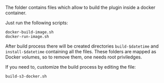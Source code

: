 The folder contains files which allow to build the plugin inside a docker container.

Just run the following scripts:

    docker-build-image.sh
    docker-run-image.sh

After build process there will be created directories `build-$datetime` and `install-$datetime` containing all the files. These folders are mapped as Docker volumes, so to remove them, one needs root priviledges.

If you need to, customize the build process by editing the file:

    build-s3-docker.sh

